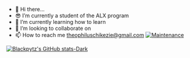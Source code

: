 - 👋 Hi there...
- 😎 I’m currently a student of the ALX program
- 🌱 I’m currently learning how to learn
- 💞️ I’m looking to collaborate on 
- 📫 How to reach me theophiluschikezie@gmail.com
[![Maintenance](https://img.shields.io/badge/Maintained%3F-yes-green.svg)](https://GitHub.com/Naereen/StrapDown.js/graphs/commit-activity)

[![Blackpytz's GitHub stats-Dark](https://github-readme-stats.vercel.app/api?username=Blackpytz&show_icons=true&theme=dark#gh-dark-mode-only)](https://github.com/Blackpytz/github-readme-stats#gh-dark-mode-only)







<!---
Blackpytz/Blackpytz is a ✨ special ✨ repository because its `README.md` (this file) appears on your GitHub profile.
You can click the Preview link to take a look at your changes.
--->

